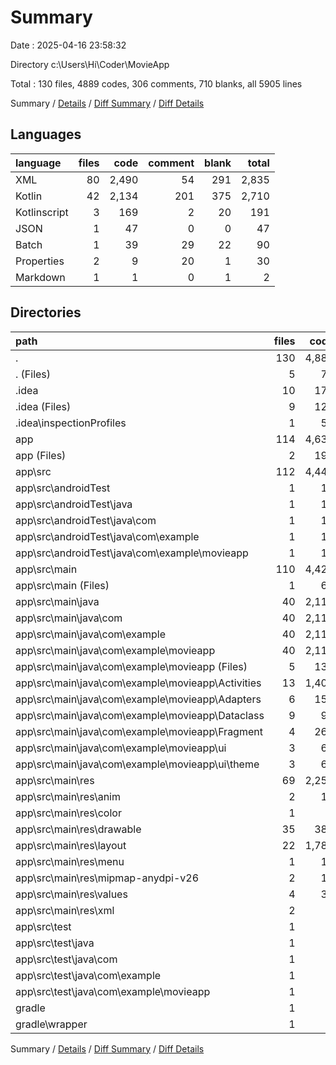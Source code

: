 # Summary

Date : 2025-04-16 23:58:32

Directory c:\\Users\\Hi\\Coder\\MovieApp

Total : 130 files,  4889 codes, 306 comments, 710 blanks, all 5905 lines

Summary / [Details](details.md) / [Diff Summary](diff.md) / [Diff Details](diff-details.md)

## Languages
| language | files | code | comment | blank | total |
| :--- | ---: | ---: | ---: | ---: | ---: |
| XML | 80 | 2,490 | 54 | 291 | 2,835 |
| Kotlin | 42 | 2,134 | 201 | 375 | 2,710 |
| Kotlinscript | 3 | 169 | 2 | 20 | 191 |
| JSON | 1 | 47 | 0 | 0 | 47 |
| Batch | 1 | 39 | 29 | 22 | 90 |
| Properties | 2 | 9 | 20 | 1 | 30 |
| Markdown | 1 | 1 | 0 | 1 | 2 |

## Directories
| path | files | code | comment | blank | total |
| :--- | ---: | ---: | ---: | ---: | ---: |
| . | 130 | 4,889 | 306 | 710 | 5,905 |
| . (Files) | 5 | 70 | 49 | 26 | 145 |
| .idea | 10 | 177 | 0 | 0 | 177 |
| .idea (Files) | 9 | 124 | 0 | 0 | 124 |
| .idea\\inspectionProfiles | 1 | 53 | 0 | 0 | 53 |
| app | 114 | 4,637 | 256 | 683 | 5,576 |
| app (Files) | 2 | 190 | 1 | 17 | 208 |
| app\\src | 112 | 4,447 | 255 | 666 | 5,368 |
| app\\src\\androidTest | 1 | 14 | 6 | 4 | 24 |
| app\\src\\androidTest\\java | 1 | 14 | 6 | 4 | 24 |
| app\\src\\androidTest\\java\\com | 1 | 14 | 6 | 4 | 24 |
| app\\src\\androidTest\\java\\com\\example | 1 | 14 | 6 | 4 | 24 |
| app\\src\\androidTest\\java\\com\\example\\movieapp | 1 | 14 | 6 | 4 | 24 |
| app\\src\\main | 110 | 4,424 | 244 | 659 | 5,327 |
| app\\src\\main (Files) | 1 | 60 | 0 | 6 | 66 |
| app\\src\\main\\java | 40 | 2,111 | 190 | 368 | 2,669 |
| app\\src\\main\\java\\com | 40 | 2,111 | 190 | 368 | 2,669 |
| app\\src\\main\\java\\com\\example | 40 | 2,111 | 190 | 368 | 2,669 |
| app\\src\\main\\java\\com\\example\\movieapp | 40 | 2,111 | 190 | 368 | 2,669 |
| app\\src\\main\\java\\com\\example\\movieapp (Files) | 5 | 131 | 18 | 34 | 183 |
| app\\src\\main\\java\\com\\example\\movieapp\\Activities | 13 | 1,402 | 98 | 206 | 1,706 |
| app\\src\\main\\java\\com\\example\\movieapp\\Adapters | 6 | 157 | 1 | 37 | 195 |
| app\\src\\main\\java\\com\\example\\movieapp\\Dataclass | 9 | 92 | 0 | 24 | 116 |
| app\\src\\main\\java\\com\\example\\movieapp\\Fragment | 4 | 265 | 46 | 55 | 366 |
| app\\src\\main\\java\\com\\example\\movieapp\\ui | 3 | 64 | 27 | 12 | 103 |
| app\\src\\main\\java\\com\\example\\movieapp\\ui\\theme | 3 | 64 | 27 | 12 | 103 |
| app\\src\\main\\res | 69 | 2,253 | 54 | 285 | 2,592 |
| app\\src\\main\\res\\anim | 2 | 10 | 0 | 2 | 12 |
| app\\src\\main\\res\\color | 1 | 5 | 0 | 0 | 5 |
| app\\src\\main\\res\\drawable | 35 | 388 | 3 | 56 | 447 |
| app\\src\\main\\res\\layout | 22 | 1,783 | 27 | 223 | 2,033 |
| app\\src\\main\\res\\menu | 1 | 19 | 0 | 1 | 20 |
| app\\src\\main\\res\\mipmap-anydpi-v26 | 2 | 10 | 0 | 0 | 10 |
| app\\src\\main\\res\\values | 4 | 30 | 0 | 3 | 33 |
| app\\src\\main\\res\\xml | 2 | 8 | 24 | 0 | 32 |
| app\\src\\test | 1 | 9 | 5 | 3 | 17 |
| app\\src\\test\\java | 1 | 9 | 5 | 3 | 17 |
| app\\src\\test\\java\\com | 1 | 9 | 5 | 3 | 17 |
| app\\src\\test\\java\\com\\example | 1 | 9 | 5 | 3 | 17 |
| app\\src\\test\\java\\com\\example\\movieapp | 1 | 9 | 5 | 3 | 17 |
| gradle | 1 | 5 | 1 | 1 | 7 |
| gradle\\wrapper | 1 | 5 | 1 | 1 | 7 |

Summary / [Details](details.md) / [Diff Summary](diff.md) / [Diff Details](diff-details.md)